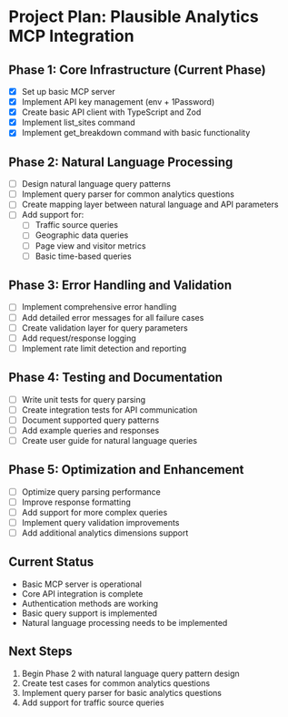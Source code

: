 # Project Plan: Plausible Analytics MCP Integration

## Phase 1: Core Infrastructure (Current Phase)

- [x] Set up basic MCP server
- [x] Implement API key management (env + 1Password)
- [x] Create basic API client with TypeScript and Zod
- [x] Implement list_sites command
- [x] Implement get_breakdown command with basic functionality

## Phase 2: Natural Language Processing

- [ ] Design natural language query patterns
- [ ] Implement query parser for common analytics questions
- [ ] Create mapping layer between natural language and API parameters
- [ ] Add support for:
  - [ ] Traffic source queries
  - [ ] Geographic data queries
  - [ ] Page view and visitor metrics
  - [ ] Basic time-based queries

## Phase 3: Error Handling and Validation

- [ ] Implement comprehensive error handling
- [ ] Add detailed error messages for all failure cases
- [ ] Create validation layer for query parameters
- [ ] Add request/response logging
- [ ] Implement rate limit detection and reporting

## Phase 4: Testing and Documentation

- [ ] Write unit tests for query parsing
- [ ] Create integration tests for API communication
- [ ] Document supported query patterns
- [ ] Add example queries and responses
- [ ] Create user guide for natural language queries

## Phase 5: Optimization and Enhancement

- [ ] Optimize query parsing performance
- [ ] Improve response formatting
- [ ] Add support for more complex queries
- [ ] Implement query validation improvements
- [ ] Add additional analytics dimensions support

## Current Status

- Basic MCP server is operational
- Core API integration is complete
- Authentication methods are working
- Basic query support is implemented
- Natural language processing needs to be implemented

## Next Steps

1. Begin Phase 2 with natural language query pattern design
2. Create test cases for common analytics questions
3. Implement query parser for basic analytics questions
4. Add support for traffic source queries
